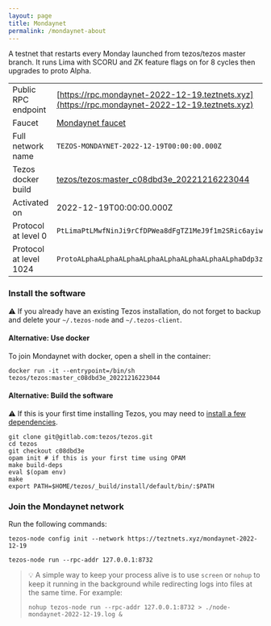 ```yaml
---
layout: page
title: Mondaynet
permalink: /mondaynet-about
---
```


A testnet that restarts every Monday launched from tezos/tezos master branch. It runs Lima with SCORU and ZK feature flags on for 8 cycles then upgrades to proto Alpha.

| | |
|-------|---------------------|
| Public RPC endpoint | [https://rpc.mondaynet-2022-12-19.teztnets.xyz](https://rpc.mondaynet-2022-12-19.teztnets.xyz) |
| Faucet | [Mondaynet faucet](https://faucet.mondaynet-2022-12-19.teztnets.xyz) |
| Full network name | `TEZOS-MONDAYNET-2022-12-19T00:00:00.000Z` |
| Tezos docker build | [tezos/tezos:master_c08dbd3e_20221216223044](https://hub.docker.com/r/tezos/tezos/tags?page=1&ordering=last_updated&name=master_c08dbd3e_20221216223044) |
| Activated on | 2022-12-19T00:00:00.000Z |
| Protocol at level 0 |  `PtLimaPtLMwfNinJi9rCfDPWea8dFgTZ1MeJ9f1m2SRic6ayiwW` |
| Protocol at level 1024 |  `ProtoALphaALphaALphaALphaALphaALphaALphaALphaDdp3zK` |





### Install the software

⚠️  If you already have an existing Tezos installation, do not forget to backup and delete your `~/.tezos-node` and `~/.tezos-client`.



#### Alternative: Use docker

To join Mondaynet with docker, open a shell in the container:

```
docker run -it --entrypoint=/bin/sh tezos/tezos:master_c08dbd3e_20221216223044
```

#### Alternative: Build the software

⚠️  If this is your first time installing Tezos, you may need to [install a few dependencies](https://tezos.gitlab.io/introduction/howtoget.html#setting-up-the-development-environment-from-scratch).

```
git clone git@gitlab.com:tezos/tezos.git
cd tezos
git checkout c08dbd3e
opam init # if this is your first time using OPAM
make build-deps
eval $(opam env)
make
export PATH=$HOME/tezos/_build/install/default/bin/:$PATH
```

### Join the Mondaynet network

Run the following commands:

```
tezos-node config init --network https://teztnets.xyz/mondaynet-2022-12-19

tezos-node run --rpc-addr 127.0.0.1:8732
```

> 💡 A simple way to keep your process alive is to use `screen` or `nohup` to keep it running in the background while redirecting logs into files at the same time. For example:
>
> ```bash=13
> nohup tezos-node run --rpc-addr 127.0.0.1:8732 > ./node-mondaynet-2022-12-19.log &
> ```


